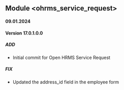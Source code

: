 ## Module <ohrms_service_request>

#### 09.01.2024
#### Version 17.0.1.0.0
##### ADD
- Initial commit for Open HRMS Service Request
##### FIX
- Updated the address_id field in the employee form
